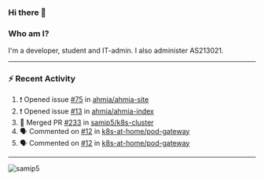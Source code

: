 ### Hi there 👋

### Who am I?
I'm a developer, student and IT-admin. I also administer AS213021.

---
### :zap: Recent Activity
<!--START_SECTION:activity-->
1. ❗️ Opened issue [#75](https://github.com/ahmia/ahmia-site/issues/75) in [ahmia/ahmia-site](https://github.com/ahmia/ahmia-site)
2. ❗️ Opened issue [#13](https://github.com/ahmia/ahmia-index/issues/13) in [ahmia/ahmia-index](https://github.com/ahmia/ahmia-index)
3. 🎉 Merged PR [#233](https://github.com/samip5/k8s-cluster/pull/233) in [samip5/k8s-cluster](https://github.com/samip5/k8s-cluster)
4. 🗣 Commented on [#12](https://github.com/k8s-at-home/pod-gateway/issues/12) in [k8s-at-home/pod-gateway](https://github.com/k8s-at-home/pod-gateway)
5. 🗣 Commented on [#12](https://github.com/k8s-at-home/pod-gateway/issues/12) in [k8s-at-home/pod-gateway](https://github.com/k8s-at-home/pod-gateway)
<!--END_SECTION:activity-->
---

<img align="center" src="https://github-readme-stats.vercel.app/api?username=samip5&show_icons=true" alt="samip5" />
